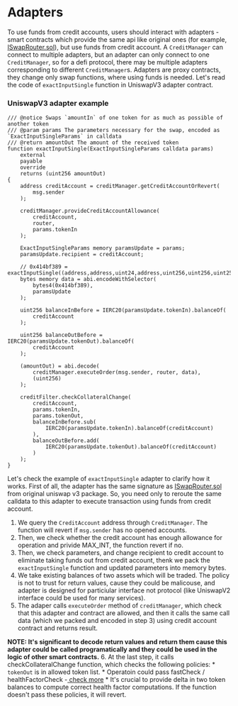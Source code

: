 # Adapters

To use funds from credit accounts, users should interact with adapters - smart contracts which provide the same api like original ones (for example, [ISwapRouter.sol](https://docs.uniswap.org/protocol/reference/periphery/interfaces/ISwapRouter)), but use funds from credit account. A `CreditManager` can connect to multiple adapters, but an adapter can only connect to one `CreditManager`, so for a defi protocol, there may be multiple adapters corresponding to different `CreditManager`s. Adapters are proxy contracts, they change only swap functions, where using funds is needed. Let's read the code of `exactInputSingle` function in UniswapV3 adapter contract.

### UniswapV3 adapter example

```solidity title="contracts/adapters/UniswapV3.sol"
/// @notice Swaps `amountIn` of one token for as much as possible of another token
/// @param params The parameters necessary for the swap, encoded as `ExactInputSingleParams` in calldata
/// @return amountOut The amount of the received token
function exactInputSingle(ExactInputSingleParams calldata params)
    external
    payable
    override
    returns (uint256 amountOut)
{
    address creditAccount = creditManager.getCreditAccountOrRevert(
        msg.sender
    );

    creditManager.provideCreditAccountAllowance(
        creditAccount,
        router,
        params.tokenIn
    );

    ExactInputSingleParams memory paramsUpdate = params;
    paramsUpdate.recipient = creditAccount;

    // 0x414bf389 = exactInputSingle((address,address,uint24,address,uint256,uint256,uint256,uint160))
    bytes memory data = abi.encodeWithSelector(
        bytes4(0x414bf389),
        paramsUpdate
    );

    uint256 balanceInBefore = IERC20(paramsUpdate.tokenIn).balanceOf(
        creditAccount
    );

    uint256 balanceOutBefore = IERC20(paramsUpdate.tokenOut).balanceOf(
        creditAccount
    );

    (amountOut) = abi.decode(
        creditManager.executeOrder(msg.sender, router, data),
        (uint256)
    );

    creditFilter.checkCollateralChange(
        creditAccount,
        params.tokenIn,
        params.tokenOut,
        balanceInBefore.sub(
            IERC20(paramsUpdate.tokenIn).balanceOf(creditAccount)
        ),
        balanceOutBefore.add(
            IERC20(paramsUpdate.tokenOut).balanceOf(creditAccount)
        )
    );
}
```

Let's check the example of `exactInputSingle` adapter to clarify how it works. First of all, the adapter has the same signature as [ISwapRouter.sol](https://docs.uniswap.org/protocol/reference/periphery/interfaces/ISwapRouter) from original uniswap v3 package. So, you need only to reroute the same calldata to this adapter to execute transaction using funds from credit account.

  1. We query the `CreditAccount` address through `CreditManager`. The function will revert if `msg.sender` has no opened accounts.
  2. Then, we check whether the credit account has enough allowance for operation and privide MAX\_INT, the function revert if no.
  3. Then, we check parameters, and change recipient to credit account to eliminate taking funds out from credit account, thenk we pack the `exactInputSingle` function and updated parameters into memory bytes.
  4. We take existing balances of two assets which will be traded. The policy is not to trust for return values, cause they could be malicouse, and adapter is designed for particiular interface not protocol (like UniswapV2 interface could be used for many services).
  5. The adaper calls `executeOrder` method of `creditManager`, which check that this adapter and contract are allowed, and then it calls the same call data (which we packed and encoded in step 3) using credit account contract and returns result.

  **NOTE: It's significant to decode return values and return them cause this adapter could be called programatically and they could be used in the logic of other smart contracts.**
  6. At the last step, it calls checkCollateralChange function, which checks the following policies:
      * `tokenOut` is in allowed token list.
      * Operatoin could pass fastCheck / healthFactorCheck -[ check more](../fast-check-and-healthfactor-protection)
      * It's crucial to provide delta in two token balances to compute correct health factor computations. If the function doesn't pass these policies, it will revert.
